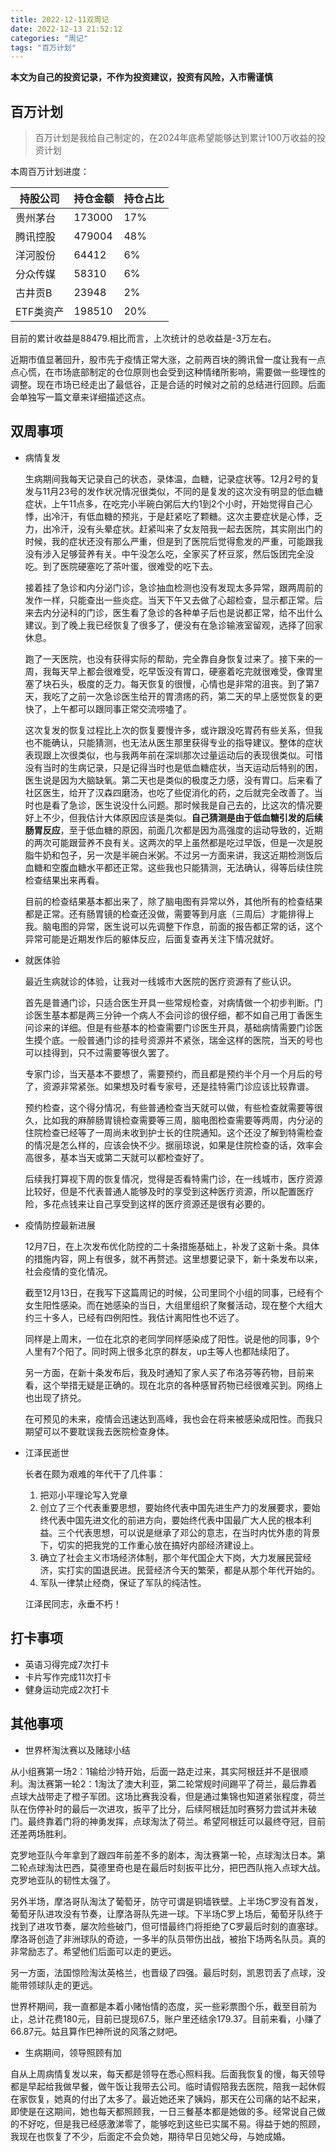 ```yaml
---
title: 2022-12-11双周记
date: 2022-12-13 21:52:12
categories: "周记"
tags: "百万计划" 
---
```


**本文为自己的投资记录，不作为投资建议，投资有风险，入市需谨慎**

## 百万计划

> 百万计划是我给自己制定的，在2024年底希望能够达到累计100万收益的投资计划

本周百万计划进度：

| 持股公司  | 持仓金额 | 持仓占比 |
| --------- | -------- | -------- |
| 贵州茅台  | 173000   | 17%      |
| 腾讯控股  | 479004   | 48%      |
| 洋河股份  | 64412    | 6%       |
| 分众传媒  | 58310    | 6%       |
| 古井贡B   | 23948    | 2%       |
| ETF类资产 | 198510   | 20%      |

目前的累计收益是88479.相比而言，上次统计的总收益是-3万左右。

近期市值显著回升，股市先于疫情正常大涨，之前两百块的腾讯曾一度让我有一点点心慌，在市场底部制定的仓位原则也会受到这种情绪所影响，需要做一些理性的调整。现在市场已经走出了最低谷，正是合适的时候对之前的总结进行回顾。后面会单独写一篇文章来详细描述这点。

<!--more-->

## 双周事项

- 病情复发

  生病期间我每天记录自己的状态，录体温，血糖，记录症状等。12月2号的复发与11月23号的发作状况情况很类似，不同的是复发的这次没有明显的低血糖症状，上午11点多，在吃完小半碗白粥后大约1到2个小时，开始觉得自己心悸，出冷汗，有低血糖的预兆，于是赶紧吃了颗糖。这次主要症状是心悸，乏力，出冷汗，没有头晕症状。赶紧叫来了女友陪我一起去医院，其实刚出门的时候，我的症状还没有那么严重，但是到了医院后觉得愈发的严重，可能跟我没有涉入足够营养有关。中午没怎么吃，全家买了杯豆浆，然后饭团完全没吃。到了医院硬塞吃了茶叶蛋，很难受的吃下去。

  接着挂了急诊和内分泌门诊，急诊抽血检测也没有发现太多异常，跟两周前的发作一样，只能查出一些炎症。当天下午又去做了心超检查，显示都正常。后来去内分泌科的门诊，医生看了急诊的各种单子后也是说都正常，给不出什么建议。到了晚上我已经恢复了很多了，便没有在急诊输液室留观，选择了回家休息。

  跑了一天医院，也没有获得实际的帮助，完全靠自身恢复过来了。接下来的一周，我每天早上都会很难受，吃早饭没有胃口，硬塞着吃完就很难受，像胃里塞了块石头，极度的乏力。每天恢复的很慢，心情也是非常的沮丧。到了第7天，我吃了之前一次急诊医生给开的胃溃疡的药，第二天的早上感觉恢复的更快了，上午都可以跟同事正常交流唠嗑了。

  这次复发的恢复过程比上次的恢复要慢许多，或许跟没吃胃药有些关系，但我也不能确认，只能猜测，也无法从医生那里获得专业的指导建议。整体的症状表现跟上次很类似，也与我两年前在深圳那次过量运动后的表现很类似。可惜没有当时的生病记录，只是记得当时也是低血糖症状，当天运动后特别的困，医生说是因为大脑缺氧。第二天也是类似的极度乏力感，没有胃口。后来看了社区医生，给开了汉森四磨汤，也吃了些促消化的药，之后就完全改善了。当时也是看了急诊，医生说没什么问题。那时候我是自己去的，比这次的情况要好上不少，但我估计大体原因应该是类似。**自己猜测是由于低血糖引发的后续肠胃反应**，至于低血糖的原因，前面几次都是因为高强度的运动导致的，近期的两次可能跟营养不良有关。这两次的早上虽然都是吃过早饭，但是一次是脱脂牛奶和包子，另一次是半碗白米粥。不过另一方面来讲，我这近期检测饭后血糖和空腹血糖水平都还正常。这些我也只能猜测，无法确认，得等后续住院检查结果出来再看。

  目前的检查结果基本都出来了，除了脑电图有异常以外，其他所有的检查结果都是正常。还有肠胃镜的检查还没做，需要等到月底（三周后）才能排得上我。脑电图的异常，医生说可以先调整下作息，前面的报告都正常的话，这个异常可能是近期发作后的躯体反应，后面复查再关注下情况就好。

- 就医体验

  最近生病就诊的体验，让我对一线城市大医院的医疗资源有了些认识。

  首先是普通门诊，只适合医生开具一些常规检查，对病情做一个初步判断。门诊医生基本都是两三分钟一个病人不会问诊的很仔细，都不如自己用丁香医生问诊来的详细。但是有些基本的检查需要门诊医生开具，基础病情需要门诊医生摸个底。一般普通门诊的挂号资源并不紧张，瑞金这样的医院，当天的号也可以挂得到，只不过需要等很久罢了。

  专家门诊，当天基本不要想了，需要预约，而且都是预约半个月一个月后的号了，资源非常紧张。如果想及时看专家号，还是挂特需门诊应该比较靠谱。

  预约检查，这个得分情况，有些普通检查当天就可以做，有些检查就需要等很久，比如我的麻醉肠胃镜检查需要等三周，脑电图检查需要等两周，内分泌的住院检查已经等了一周尚未收到护士长的住院通知。这个还没了解到特需检查的情况是怎么样的，应该会快不少。据丽琼说，如果是住院检查的话，效率会高很多，基本当天或第二天就可以都检查好了。

  后续我打算视下周的恢复情况，觉得是否看特需门诊，在一线城市，医疗资源比较好，但是不代表普通人能够及时的享受到这种医疗资源，所以配置医疗险，多花点钱来让自己享受到这样的医疗资源还是很有必要的。

- 疫情防控最新进展

  12月7日，在上次发布优化防控的二十条措施基础上，补发了这新十条。具体的措施内容，网上有很多，就不再赘述。这里想要记录下，新十条发布以来，社会疫情的变化情况。

  截至12月13日，在我写下这篇周记的时候，公司里同个小组的同事，已经有个女生阳性感染。而在她感染的当日，大组里组织了聚餐活动，现在整个大组大约三十多人，已经有四例阳性。我估计离阳性也不远了。

  同样是上周末，一位在北京的老同学同样感染成了阳性。说是他的同事，9个人里有7个阳了。同时网上很多北京的群友，up主等人也都陆续阳了。

  另一方面，在新十条发布后，我及时通知了家人买了布洛芬等药物，目前来看，这个举措无疑是正确的。现在北京的各种感冒药物已经很难买到。网络上也出现了挤兑。

  在可预见的未来，疫情会迅速达到高峰，我也会在将来被感染成阳性。而我只期望可以不要耽误我去医院检查身体。

- 江泽民逝世

  长者在颇为艰难的年代干了几件事：

  1. 把邓小平理论写入党章
  2. 创立了三个代表重要思想，要始终代表中国先进生产力的发展要求，要始终代表中国先进文化的前进方向，要始终代表中国最广大人民的根本利益。三个代表思想，可以说是继承了邓公的意志，在当时内忧外患的背景下，切实的把我党的工作重心放在搞好内部经济建设上。
  3. 确立了社会主义市场经济体制，那个年代国企大下岗，大力发展民营经济，实打实的国退民进。民营经济今天的繁荣，都是从那个年代开始的。
  4. 军队一律禁止经商，保证了军队的纯洁性。

  江泽民同志，永垂不朽！

## 打卡事项

- 英语习得完成7次打卡
- 卡片写作完成11次打卡
- 健身运动完成2次打卡

## 其他事项

- 世界杯淘汰赛以及赌球小结

从小组赛第一场2：1输给沙特开始，后面一路走过来，其实阿根廷并不是很顺利。淘汰赛第一轮2：1淘汰了澳大利亚，第二轮常规时间踢平了荷兰，最后靠着点球大战带走了橙子军团。这场比赛我没看，但是通过集锦也知道紧张程度，荷兰队在伤停补时的最后一次进攻，扳平了比分，后续阿根廷加时赛努力尝试并未破门。最终靠着门将的神勇发挥，点球淘汰了荷兰。希望阿根廷可以最终夺冠，目前还差两场胜利。

克罗地亚队今年拿到了跟四年前差不多的剧本，淘汰赛第一轮，点球淘汰日本。第二轮点球淘汰巴西，莫德里奇也是在最后时刻扳平比分，把巴西队拖入点球大战。克罗地亚队的韧性太强了。

另外半场，摩洛哥队淘汰了葡萄牙，防守可谓是铜墙铁壁。上半场C罗没有首发，葡萄牙队进攻没有节奏，让摩洛哥队先进一球。下半场C罗上场后，葡萄牙队终于找到了进攻节奏，屡次险些破门，但可惜最终门将拒绝了C罗最后时刻的直塞球。摩洛哥创造了非洲球队的奇迹，一多半的队员带伤出战，被抬下场两名队员。真的非常励志了。希望他们后面可以走的更远。

另一方面，法国惊险淘汰英格兰，也晋级了四强。最后时刻，凯恩罚丢了点球，没能带领球队走的更远。

世界杯期间，我一直都是本着小赌怡情的态度，买一些彩票图个乐，截至目前为止，总计花费180元，目前已提现67.5，账户里还结余179.37。目前来看，小赚了66.87元。姑且算作巴神所说的风落之财吧。

- 生病期间，领导照顾有加

自从上周病情复发以来，每天都是领导在悉心照料我。后面我恢复的慢，每天领导都是早起给我做早餐，做午饭让我带去公司。临时请假陪我去医院，陪我一起休假在家恢复，她真的付出了太多了。最近她还来了姨妈，那天在公司痛的站不起来，即使是在这期间，她也每天都照顾我，一日三餐基本都是她做的多。经常说自己做的不好吃，但是我已经感激涕零了，能够吃到这些已实属不易。得益于她的照顾，我现在也恢复了不少，后面定不会负她，期待早日见她父母，与她成婚。

